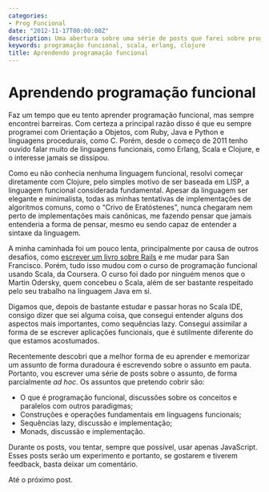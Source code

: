 ```yaml
---
categories:
- Prog Funcional
date: "2012-11-17T00:00:00Z"
description: Uma abertura sobre uma série de posts que farei sobre programação funcional
keywords: programação funcional, scala, erlang, clojure
title: Aprendendo programação funcional
---
```


# Aprendendo programação funcional

Faz um tempo que eu tento aprender programação funcional, mas sempre encontrei
barreiras. Com certeza a principal razão disso é que eu sempre programei com
Orientação a Objetos, com Ruby, Java e Python e linguagens procedurais, como C.
Porém, desde o começo de 2011 tenho ouvido falar muito de linguagens
funcionais, como  Erlang, Scala e Clojure, e o interesse jamais se dissipou.

Como eu não conhecia nenhuma linguagem funcional, resolvi começar diretamente
com Clojure, pelo simples motivo de ser baseada em LISP, a linguagem funcional
considerada fundamental. Apesar da linguagem ser elegante e minimalista, todas
as minhas tentativas de implementações de algoritmos comuns, como
o “Crivo de Eratóstenes”, nunca chegaram nem perto de implementações mais
canônicas, me fazendo pensar que jamais entenderia
a forma de pensar, mesmo eu sendo capaz de entender a sintaxe da
linguagem.

A minha caminhada foi um pouco lenta, principalmente por causa de outros
desafios, como [escrever um livro sobre
Rails](casadocodigo.com.br/products/ruby-on-rails-coloque-sua-aplicacao-web-nos-trilhos)
e me mudar para San Francisco. Porém, tudo isso mudou com o curso de
programação funcional usando Scala, da Coursera. O curso foi dado por ninguém
menos que o Martin Odersky, quem concebeu o Scala, além de ser bastante
respeitado pelo seu trabalho na linguagem Java em si.

Digamos que, depois de bastante estudar e passar horas no Scala IDE, consigo
dizer que sei alguma coisa, que consegui entender alguns dos aspectos mais
importantes, como sequências lazy. Consegui assimilar a forma de se escrever
aplicações funcionais, que é sutilmente diferente do que estamos acostumados.

Recentemente descobri que a melhor forma de eu aprender e memorizar um assunto
de forma duradoura é escrevendo sobre o assunto em pauta. Portanto, vou
escrever uma série de posts sobre o assunto, de forma parcialmente _ad hoc_. Os
assuntos que pretendo cobrir são:

* O que é programação funcional, discussões sobre os conceitos e paralelos com outros paradigmas;
* Construções e operações fundamentais em linguagens funcionais;
* Sequências lazy, discussão e implementação;
* Monads, discussão e implementação.

Durante os posts, vou tentar, sempre que possível, usar apenas JavaScript.
Esses posts serão um experimento e portanto, se gostarem e tiverem feedback,
basta deixar um comentário.

Até o próximo post.
